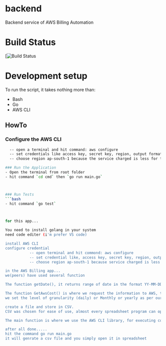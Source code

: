 # backend
Backend service of AWS Billing Automation

# Build Status

[![Build Status](https://github.com/javed-tft/aws-billing-app.git)

# Development setup

To run the script, it takes nothing more than:

  - Bash
  - Go
  - AWS CLI
  


## HowTo
### Configure the AWS CLI 

 ```bash
   -- open a terminal and hit command: aws configure
   -- set credentials like access key, secret key, region, output format etc.
   -- choose region ap-south-1 because the service charged is less for this region.

### Run the Application
- Open the terminal from root folder
- hit command `cd cmd` then `go run main.go`



### Run Tests
```bash
- hit command `go test`



for this app...

You need to install golang in your system
need code editer (i'm prefer VS code)

install AWS CLI
configure credential
            -- open terminal and hit commond: aws configure
            -- set credential like, access key, secret key, region, output format etc.
            -- choose region ap-south-1 because service charged is less for this region.

in the AWS Billing app...
we(peers) have used several function

The function getDate(), it returns range of date in the format YY-MM-DD

The function GetAwsCost() is where we request the information to AWS, this function gives aws servises cost.
we set the level of granularity (daily) or Monthly or yearly as per our requirement.

create a file and store in CSV.
CSV was chosen for ease of use, almost every spreadsheet program can open those and if not the we processed with a simple text file

The main function is where we use the AWS CLI library, for executing commands, and calling functions

after all done.....
hit the command go run main.go
it will genrate a csv file and you simply open it in spreadsheet
